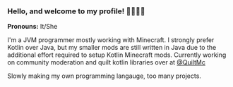### Hello, and welcome to my profile! 🏳️‍🌈🏳️‍⚧️

**Pronouns:** It/She

I'm a JVM programmer mostly working with Minecraft. I strongly prefer Kotlin over Java, but my smaller mods are still written in Java due to the additional effort required to setup Kotlin Minecraft mods. Currently working on community moderation and quilt kotlin libraries over at [@QuiltMc](https://github.com/QuiltMC)

Slowly making my own programming langauge, too many projects.
